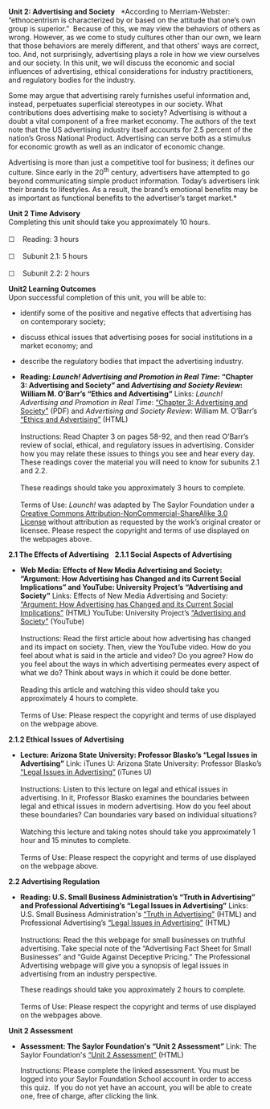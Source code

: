 **Unit 2: Advertising and Society** <span id="2"></span> 
*According to Merriam-Webster: “ethnocentrism is characterized by or
based on the attitude that one’s own group is superior.”  Because of
this, we may view the behaviors of others as wrong. However, as we come
to study cultures other than our own, we learn that those behaviors are
merely different, and that others’ ways are correct, too. And, not
surprisingly, advertising plays a role in how we view ourselves and our
society. In this unit, we will discuss the economic and social
influences of advertising, ethical considerations for industry
practitioners, and regulatory bodies for the industry.  
  
 Some may argue that advertising rarely furnishes useful information
and, instead, perpetuates superficial stereotypes in our society. What
contributions does advertising make to society? Advertising is without a
doubt a vital component of a free market economy. The authors of the
text note that the US advertising industry itself accounts for 2.5
percent of the nation’s Gross National Product. Advertising can serve
both as a stimulus for economic growth as well as an indicator of
economic change.  
  
 Advertising is more than just a competitive tool for business; it
defines our culture. Since early in the 20<sup>th</sup> century,
advertisers have attempted to go beyond communicating simple product
information. Today’s advertisers link their brands to lifestyles. As a
result, the brand’s emotional benefits may be as important as functional
benefits to the advertiser’s target market.*

**Unit 2 Time Advisory**  
Completing this unit should take you approximately 10 hours.  
    
 ☐    Reading: 3 hours  
    
 ☐    Subunit 2.1: 5 hours  
    
 ☐    Subunit 2.2: 2 hours

**Unit2 Learning Outcomes**  
Upon successful completion of this unit, you will be able to:
-   identify some of the positive and negative effects that advertising
    has on contemporary society;
-   discuss ethical issues that advertising poses for social
    institutions in a market economy; and
-   describe the regulatory bodies that impact the advertising industry.

-   **Reading: *Launch! Advertising and Promotion in Real Time*:
    “Chapter 3: Advertising and Society” and *Advertising and Society
    Review*: William M. O’Barr’s “Ethics and Advertising”**
    Links: *Launch! Advertising and Promotion in Real Time*: [“Chapter
    3: Advertising and
    Society”](https://resources.saylor.org/wwwresources/archived/site/textbooks/Launch!%20Advertising%20and%20Promotion%20in%20Real%20Time.pdf) (PDF)
    and *Advertising and Society Review*: William M. O’Barr’s [“Ethics
    and
    Advertising”](http://muse.jhu.edu/journals/asr/v008/8.3unit13.html) (HTML)  
        
     Instructions: Read Chapter 3 on pages 58-92, and then read O’Barr’s
    review of social, ethical, and regulatory issues in advertising.
    Consider how you may relate these issues to things you see and hear
    every day. These readings cover the material you will need to know
    for subunits 2.1 and 2.2.  
        
     These readings should take you approximately 3 hours to complete.  
        
     Terms of Use: *Launch!* was adapted by The Saylor Foundation under
    a [Creative Commons Attribution-NonCommercial-ShareAlike 3.0
    License](http://creativecommons.org/licenses/by-nc-sa/3.0/) without
    attribution as requested by the work’s original creator or
    licensee. Please respect the copyright and terms of use displayed on
    the webpages above. 

**2.1 The Effects of Advertising** <span id="2.1"></span> 
**2.1.1 Social Aspects of Advertising** <span id="2.1.1"></span> 
-   **Web Media: Effects of New Media Advertising and Society:
    “Argument: How Advertising has Changed and its Current Social
    Implications” and YouTube: University Project’s “Advertising and
    Society”**
    Links: Effects of New Media Advertising and Society: [“Argument: How
    Advertising has Changed and its Current Social
    Implications”](http://effectsofnewmediaadvertising.blogspot.com/2008/05/overview-how-advertising-has-changed.html) (HTML)
    YouTube: University Project’s [“Advertising and
    Society”](http://www.youtube.com/watch?v=9x4KH8wwxbI) (YouTube)  
        
     Instructions: Read the first article about how advertising has
    changed and its impact on society. Then, view the YouTube video. How
    do you feel about what is said in the article and video? Do you
    agree? How do you feel about the ways in which advertising permeates
    every aspect of what we do? Think about ways in which it could be
    done better.  
        
     Reading this article and watching this video should take you
    approximately 4 hours to complete.  
        
     Terms of Use: Please respect the copyright and terms of use
    displayed on the webpage above.

**2.1.2 Ethical Issues of Advertising** <span id="2.1.2"></span> 
-   **Lecture: Arizona State University: Professor Blasko’s “Legal
    Issues in Advertising”**
    Link: iTunes U: Arizona State University: Professor Blasko’s [“Legal
    Issues in
    Advertising”](http://itunes.apple.com/us/podcast/legal-issues-in-advertising/id383721203?i=85038273) (iTunes
    U)  
        
     Instructions: Listen to this lecture on legal and ethical issues in
    advertising. In it, Professor Blasko examines the boundaries between
    legal and ethical issues in modern advertising. How do you feel
    about these boundaries? Can boundaries vary based on individual
    situations?  
        
     Watching this lecture and taking notes should take you
    approximately 1 hour and 15 minutes to complete.  
        
     Terms of Use: Please respect the copyright and terms of use
    displayed on the webpage above.

**2.2 Advertising Regulation** <span id="2.2"></span> 
-   **Reading: U.S. Small Business Administration’s “Truth in
    Advertising” and Professional Advertising’s “Legal Issues in
    Advertising”**
    Links: U.S. Small Business Administration's [“Truth in
    Advertising”](http://www.sba.gov/content/truth-advertising) (HTML)
    and Professional Advertising’s [“Legal Issues in
    Advertising”](https://web.archive.org/web/20130510184833/http://www.myprofessionaladvertising.com/Legal%20Issues%20in%20Advertising1.htm) (HTML)  
        
     Instructions: Read the this webpage for small businesses on
    truthful advertising. Take special note of the “Advertising Fact
    Sheet for Small Businesses” and “Guide Against Deceptive Pricing.”
    The Professional Advertising webpage will give you a synopsis of
    legal issues in advertising from an industry perspective.  
      
     These readings should take you approximately 2 hours to complete.  
        
     Terms of Use: Please respect the copyright and terms of use
    displayed on the webpages above.

**Unit 2 Assessment** <span id="2.3"></span> 
-   **Assessment: The Saylor Foundation's “Unit 2 Assessment”**
    Link: The Saylor Foundation's [“Unit 2
    Assessment”](http://school.saylor.org/mod/quiz/view.php?id=1058) (HTML)  
      
     Instructions: Please complete the linked assessment. You must be
    logged into your Saylor Foundation School account in order to access
    this quiz.  If you do not yet have an account, you will be able to
    create one, free of charge, after clicking the link. 


